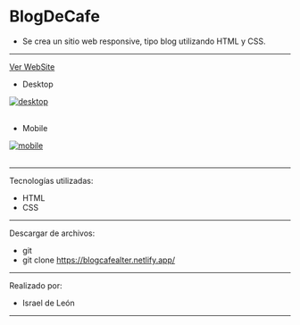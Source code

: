 # BlogDeCafe

- Se crea un sitio web responsive, tipo blog utilizando HTML y CSS. 

---

<a href="https://sitedogi.netlify.app/index.html">Ver WebSite</a>

- Desktop

<a href="https://postimg.cc/rz2nXqYT" target="_blank"><img src="https://i.postimg.cc/8kjqv5R7/desktop.png" alt="desktop"/></a><br/><br/>

- Mobile

<a href="https://postimages.org/" target="_blank"><img src="https://i.postimg.cc/wxZnQp20/mobile.png" alt="mobile"/></a><br/><br/>

---

Tecnologías utilizadas:

- HTML 
- CSS

---

Descargar de archivos: 

- git 
- git clone https://blogcafealter.netlify.app/

---

Realizado por: 

- Israel de León 

---


